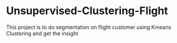 # Unsupervised-Clustering-Flight
This project is to do segmentation on flight customer using Kmeans Clustering and get the insight
